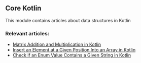 ## Core Kotlin

This module contains articles about data structures in Kotlin

### Relevant articles:
- [Matrix Addition and Multiplication in Kotlin](https://www.baeldung.com/kotlin/matrix-addition-multiplication)
- [Insert an Element at a Given Position Into an Array in Kotlin](https://www.baeldung.com/kotlin/array-insert-item-chosen-index)
- [Check if an Enum Value Contains a Given String in Kotlin](https://www.baeldung.com/kotlin/enum-contains-string)
